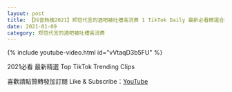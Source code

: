 ```yaml
---
layout: post
title: 【抖音熱搜2021】郑恺代言的酒吧被吐槽高消费 1 TikTok Daily 最新必看精選合集2021 01 09
date: 2021-01-09
category: 郑恺代言的酒吧被吐槽高消费
---
```


{% include youtube-video.html id="vVtaqD3b5FU" %}

2021必看 最新精選 Top TikTok Trending Clips

喜歡請點贊轉發加訂閱 Like & Subscribe：[YouTube](https://www.youtube.com/channel/UCAoR7VcanIPd04uEq_GIylA/videos)

